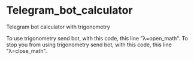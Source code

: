 # Telegram_bot_calculator
Telegram bot calculator with trigonometry

To use trigonometry send bot, with this code, this line "λ=open_math".
To stop you from using trigonometry send bot, with this code, this line "λ=close_math".
